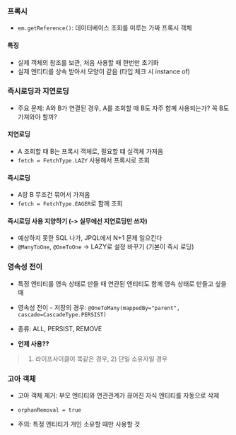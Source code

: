 ### 프록시

- `em.getReference()`: 데이터베이스 조회를 미루는 가짜 프록시 객체

#### 특징
- 실제 객체의 참조를 보관, 처음 사용할 때 한번만 초기화
- 실제 엔티티를 상속 받아서 모양이 같음 (타입 체크 시 instance of)

### 즉시로딩과 지연로딩
- 주요 문제: A와 B가 연결된 경우, A를 조회할 때 B도 자주 함꼐 사용되는가? 꼭 B도 가져와야 할까?

#### 지연로딩
- A 조회할 때 B는 프록시 객체로, 필요할 떄 실객체 가져옴
- `fetch = FetchType.LAZY` 사용해서 프록시로 조회

#### 즉시로딩 
- A랑 B 무조건 묶어서 가져옴
- `fetch = FetchType.EAGER`로 함께 조회

#### 즉시로딩 사용 지양하기 (-> **실무에선 지연로딩만** 쓰자)
- 예상하지 못한 SQL 나가, JPQL에서 N+1 문제 일으킨다
- `@ManyToOne`, `@OneToOne` -> LAZY로 설정 바꾸기 (기본이 즉시 로딩)

### 영속성 전이
- 특정 엔티티를 영속 상태로 만들 때 연관된 엔티티도 함께 영속 상태로 만들고 싶을 때

- 영속성 전이 - 저장의 경우:
`@OneToMany(mappedBy="parent", cascade=CascadeType.PERSIST)`

- 종류: ALL, PERSIST, REMOVE

- **언제 사용??**
> 1) 라이프사이클이 똑같은 경우, 2) 단일 소유자일 경우

### 고아 객체
- 고아 객체 제거: 부모 엔티티와 연관관계가 끊어진 자식 엔티티를 자동으로 삭제
- `orphanRemoval = true`

- 주의: 특정 엔티티가 개인 소유할 때만 사용할 것
